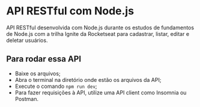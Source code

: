 # API RESTful com Node.js

API RESTful desenvolvida com Node.js durante os estudos de fundamentos de Node.js com a trilha Ignite da Rocketseat para cadastrar, listar, editar e deletar usuários.

## Para rodar essa API

- Baixe os arquivos;
- Abra o terminal na diretório onde estão os arquivos da API;
- Execute o comando `npm run dev`;
- Para fazer requisições à API, utilize uma API client como Insomnia ou Postman.
